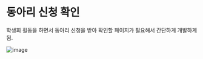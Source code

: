 # 동아리 신청 확인

학생회 횔동을 하면서 동아리 신청을 받아 확인할 페이지가 필요해서 간단하게 개발하게 됨.

![image](https://user-images.githubusercontent.com/55419946/131882907-0da6d456-848c-4d7c-b46c-e67d6bafe267.png)
